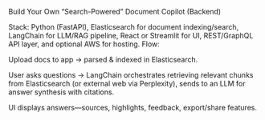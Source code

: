 Build Your Own “Search-Powered” Document Copilot (Backend)
 

Stack: Python (FastAPI), Elasticsearch for document indexing/search, LangChain for LLM/RAG pipeline, React or Streamlit for UI, REST/GraphQL API layer, and optional AWS for hosting.
Flow:


Upload docs to app → parsed & indexed in Elasticsearch.


User asks questions → LangChain orchestrates retrieving relevant chunks from Elasticsearch (or external web via Perplexity), sends to an LLM for answer synthesis with citations.


UI displays answers—sources, highlights, feedback, export/share features.
